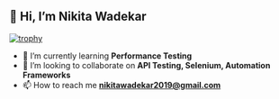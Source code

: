 ## 👋 Hi, I’m Nikita Wadekar

[![trophy](https://github-profile-trophy.vercel.app/?username=ryo-ma)](https://github.com/ryo-ma/github-profile-trophy)

- 🌱 I’m currently learning **Performance Testing**
- 👯 I’m looking to collaborate on **API Testing, Selenium, Automation Frameworks**
- 📫 How to reach me **nikitawadekar2019@gmail.com**


<!---
wpnikita/wpnikita is a ✨ special ✨ repository because its `README.md` (this file) appears on your GitHub profile.
You can click the Preview link to take a look at your changes.
--->
